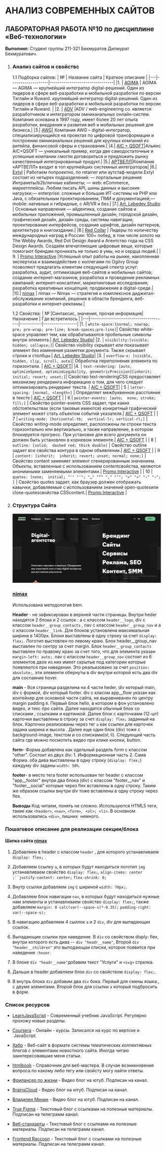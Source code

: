<!-- 1. ### Анализ сайтов и свойств -->
# АНАЛИЗ СОВРЕМЕННЫХ САЙТОВ
## ЛАБОРАТОРНАЯ РАБОТА №10 по дисциплине «Веб-технологии»
**Выполнил**: Студент группы 211-321 Бекмуратов Дилмурат Бекмуратович.

1. ### Анализ сайтов и свойствc
    1.1 Подборка сайтов:
    | № | Название сайта    | Краткое описание               |
    |---|-------------------|--------------------------------|
    |1. | [AGIMA](https://www.agima.ru/)    | AGIMA —     AGIMA —     крупнейший интегратор digital-решений. Один из лидеров в сфере веб-разработки и мобильной разработки по версии Тэглайн и Ruward. крупнейший интегратор digital-решений. Один из лидеров в сфере веб-разработки и мобильной разработки по версии Тэглайн и Ruward.  |
    |2. | [ADV](https://adv.ru/#Home)  |ADV / web-engineering co. является разработчиком и интегратором омниканальных онлайн-систем. Компания основана в 1997 году, имеет более 20 лет опыта разработки, внедрения и развития веб и мобильных решений для бизнеса.|
    |3.| [AWG](https://www.awg.ru/)| Компания AWG – digital-интегратор, специализирующийся на проектах по цифровой трансформации и построении омниканальных решений для крупных компаний из ритейла, финансовой сферы и страхования.|
    |4.|  [AIC + QSOFT](https://www.aic.ru/)|Альянс AIC+QSOFT — уникальный пример, когда две самодостаточные и успешные компании смогли договориться и предложить рынку качественный интегрированный продукт.|
    |5.| [АРТВЕЛЛ](https://www.artwell.ru/)|Компания «АРТВЕЛЛ» входит в топ крупнейших системных интеграторов|
    |6.| [Extyl](https://www.extyl-pro.ru/) | Работаем попроектно, по retainer или аутстаф-модели.Extyl состоит из четырех подразделений: — портальные решения: Интранеты/b2b/личные кабинеты;    — web: eCommerce, маркетплейсы. Любим писать API, шины данных и высокие нагрузки;— enterprise: сложные и большие ИТ-системы на PHP или Java, с обязательным проектированием, ПМИ и документацией;— mobile: нативные и гибридные, с AR/VR и без.|
    |7.| [Art. Lebedev Studio](https://www.artlebedev.ru/) | Основные направления — айдентика, создание сайтов и мобильных приложений, промышленный дизайн, городской дизайн, графический дизайн, дизайн среды, системы навигации, проектирование интерфейсов, создание шрифтов, дизайн паттернов, архитектура и книгоиздание.|
    |8.| [Red Collar](https://www.redcollar.ru/) | Лидеры по количеству международных наград в России: 100+ побед, в том числе золото на The Webby Awards, Red Dot Design Award и Агентство года на CSS Design Awards. Создаём впечатляющие цифровые вещи, которые помогают брендам проникать не только в умы, но и сердца людей.|
    | 9. | [Promo Interactive](https://www.promo.ru/) |Успешный опыт работы на рынке, накопленная экспертиза и взаимодействие с коллегами по Ogilvy Group позволяют предлагать клиентам следующий спектр услуг: разработка, аудит, оптимизация веб-сайтов и мобильных сайтов; создание интернет-магазинов; разработка и проведение рекламных кампаний; интернет-консалтинг, маркетинговые исследования; разработка креативных концепций; продвижение в digital-среде.|
    |10.| [nimax](https://www.nimax.ru/) | nimax — Nimax — стратегия и комплексное диджитал-обслуживание компаний, решения в области брендинга, веб-разработки и интернет-рекламы.|

    1.2 Свойства:
    | № |Синтаксис, значения, прочая информация|Назначение | Где встретилось |
    |---|--------------------------------------|-----------|-----------------|
    |1. | `white-space:[normal; nowrap; pre; pre-wrap; pre-line; break-spaces;pre-line]`|  Свойство white-space управляет тем, как обрабатываются пробельные символы внутри элемента.| [Art. Lebedev Studio](https://www.artlebedev.ru/)|
    |2. | `visibility:[visible; hidden; collapse;]`|  Свойство visibility скрывает или показывает элемент без изменения разметки документа. Также скрывает строки и столбцы.| [Art. Lebedev Studio](https://www.artlebedev.ru/)|
    |3. | `overflow-x: [visible, hidden, clip, scroll, auto]`|  Обработка переполнения элемента по горизонтали. | [AIC + QSOFT](https://www.aic.ru/)|
    |4. | `text-rendering: [auto, optimizeSpeed, optimizeLegibility, geometricPrecision][inherit; initial; revert; unset;]`|  Свойство text-renderingCSS предоставляет механизму рендеринга информацию о том, для чего следует оптимизировать рендеринг текста. | [AIC + QSOFT](https://www.aic.ru/)|
    | 5 | ` letter-spacing: [normal, <length>] ` | Определяет межбуквенное расстояние в тексте | [AIC + QSOFT](https://www.aic.ru/) | 
    | 6 | ` pointer-events: [auto;  none; stroke; fill;] ` | Свойство pointer-events CSS задает, при каких обстоятельствах (если таковые имеются) конкретный графический элемент может стать объектом событий указателя.| [AIC + QSOFT](https://www.aic.ru/) | 
    | 7 | ` writing-mode: [horizontal-tb;  vertical-lr; vertical-rl;] ` | Свойство writing-mode определяет, расположены ли строки текста горизонтально или вертикально, а также направление, в котором блокируется прогресс. При установке для всего документа он должен быть установлен в корневом элементе.| [AIC + QSOFT](https://www.aic.ru/) | 
    | 8 | ` outline: [solid;  dashed red; thick double] ` | Свойство outline  задает все свойства контура в одном объявлении.| [AIC + QSOFT](https://www.aic.ru/) |
    | 9 | ` content: [inherit;  inherit; revert; unset; normal; none;] ` | Свойство content заменяет элемент сгенерированным значением. Объекты, вставленные с использованием contentсвойства, являются анонимными заменяемыми элементами.| [Promo Interactive](https://www.promo.ru/) |
    | 10 | ` quotes: [none;  initial; "'" "'"; "„" "“" "‚" "‘"; "«" "»" "‹" "›"; ] ` | Свойство quotes задает, как браузер должен отображать кавычки, добавляемые с использованием значений open-quotesили close-quotesсвойства CSScontent.| [Promo Interactive](https://www.promo.ru/) |


1. ### Структура Сайта
    ![Скриншот сайта](./sc.jpg)
    ### [nimax](https://www.nimax.ru/)
    Использована методология bem.
    

    **Header** - не зафиксирован в верхней части страницы. Внутри heder находятся 2 блока  и 2 ссылок : a с классом `header__logo`, div с классом `header__group_contacts` , nav с классом `header__group_nav` и а с классом `header__link`. Для блоков установлена максимальная ширина в 1400px. Блоки выставлены в одну строку за счет `display: flex;`. Логотип выстовлен по левому краю. 
    Блок header__group_nav выставлен по сентру  за счет margin. Блок `header__group_contacts` выставлен по правому краю за счет того, что для  элемента указан `margin-left: auto;`. nav с классом `header__group_nav` состоит из 6 элементов двое из них имеет скрытые под категории которые появляются при наведении. Это реальизовано за счет `position: absolute;`,  эти элементи обернуты в div внутри которой есть два div для сосnаяние hover.

    **main** - Вся страница разделина на 4 части heder, div который main, div с формой, div который footer. div  с класом app__flow указан как контейнер  для основной части сайта, не выравниванен по центру margin padding `0`. Первый блок hello, в котором в фон установлено видео, и текс про сайта. 
    Далее находится обычный  блок со списками , ссылками и картинкой.
    Далее блок с карточками (12-шт) карточки выставлены в строку за счет `display: flex;` заданный на блок. Карточки реализованы через тег `a` как ссылки  для карточек задана ширина и высота .
    Далее еще один блок (div)  тоже с background-image, текстом и со списками(оl; li).
    Следующий часть сайта где можно посмотеть видео при клике кнопки, button.

    **form**- Форма добавлена как одельный раздель form с классом "other". Состоит из двух  div: 
        1. Информационная часть
        2. Сама Форма. 
    оба дива выставлены в одну строку (` display: flex; `)
    каждуму div заданы `width: 50%`.

    **footer**- в место тега footer использован тег header с классом "app__footer" внутри два блока (div) с классом "footer__nav" и "footer__social" которые через flex вставлены в одну строку. Таким же образом ссылки внутри div тоже вставлены в одну строку через flex.
    
    **Выводы** Код читаем, понять не сложно. Используются HTML5 теги, такие как ` <header> `, ` <nav> `, ` <form> `, ` <ol>; <li>`. В основном использовались `<div>`, лишних  немного.

### Пошаговое описание для реализации секции/блока

#### Шапка сайта **[nimax](https://www.nimax.ru/)**

1. Добавляем в header с классом `header` , для которого устанавливаем `display: flex;` .

2.  Добавляем  ссылку ` а `, в которых будут находиться логотип `img` устанавливаем свойство ` display: flex; `, `align-items: center ;``justify-content: center;`
`flex-shrink: 0;`

3. Внутр ссылки добавляем `img` c шириной `width: 70px;`. 

4. Добавляем  блок навигации ` nav `, в которых будут находиться нужные нам элементы и устанавливаем свойство ` display: flex; `, также добавляем  `margin: 0 calc(var(--space-s)*-0.35);`
`padding-right: var(--space-s);`

5. В навигацию добавляем 4 сыллок `a` и 2 `div`, div  для выпадающих ссылок.

6. Выпадающие ссылки при наведение. В  `div` cо свойством disply: fiex, внутри которого есть дива --  `div "headr__name"`, 
Второй  `div  "header__children"` это выподающаи списки, которое появится при наведение `:hover`.

7. В блоке `div "headr__name"`добавим текст "Услуги" и `<svg>` стрелка.

8. Дальше в header добавляем блок `div` со свойством `display: flex;`.

9. В внутрь блока `div` добавим два `div` бока. Первый для смены языка., с двумя элемнтами. Второй блок для ссылки `a` который подбросить в форм.


### Список ресурсов
* [LearnJavaScript](https://learn.javascript.ru/) - Современный учебник JavaScript. Регулярно прохожу новые разделы.

* [Coursera](https://www.coursera.org/) - Онлайн - курсы. Записался на курс по вертске и  JavaScript.

* [Хабр](https://habr.com/ru/all/) - Веб-сайт в формате системы тематических коллективных блогов с элементами новостного сайта. Иногда читаю заинтересовавшие меня статьи.

* [htmlbook](http://htmlbook.ru/) - Справочник для веб-мастера. В случае возникновения вопроса по какому либо тегу или свойсту могу найти ответы.

* [Фрилансер по жизни](youtube.com/c/FreelancerLifeStyle) - Видео блог на ютуб. Подписан на канал.

* [BrainsCloud](https://www.youtube.com/channel/UCqGjCzCi5zG3RjJUA-ZDBkQ) - Видео блог на ютуб. Подписан на канал.

* [Владилен Минин](https://www.youtube.com/channel/UCg8ss4xW9jASrqWGP30jXiw) - Видео блог на ютуб. Подписан на канал.

* [True Figma](https://t.me/true_figma) - Текстовый блог с ссылками на полезные материалы. Подписан на телеграмм канал.

* [Веб-стандарты](https://t.me/webstandards_ru) - Текстовый блог с ссылками на полезные материалы. Подписан на телеграмм канал.

* [Frontend Raccoon](https://t.me/frontendraccoon) - Текстовый блог с ссылками на полезные материалы. Подписан на телеграмм канал.

